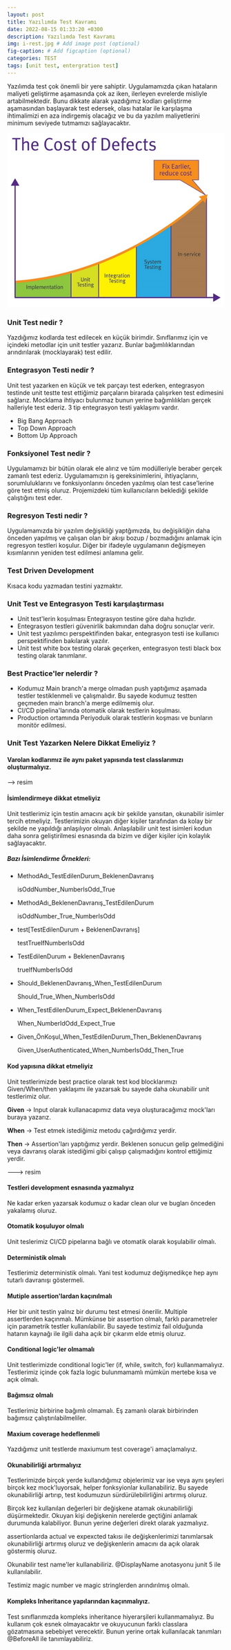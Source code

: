 ```yaml
---
layout: post
title: Yazılımda Test Kavramı
date: 2022-08-15 01:33:20 +0300
description: Yazılımda Test Kavramı
img: i-rest.jpg # Add image post (optional)
fig-caption: # Add figcaption (optional)
categories: TEST
tags: [unit test, entergration test]
---
```



Yazılımda test çok önemli bir yere sahiptir. Uygulamamızda çıkan hataların maliyeti geliştirme aşamasında çok az iken, ilerleyen evrelerde misliyle artabilmektedir. Bunu dikkate alarak yazdığımız kodları geliştirme aşamasından başlayarak test edersek, olası hatalar ile karşılaşma ihtimalimizi en aza indirgemiş olacağız ve bu da yazılım maliyetlerini minimum seviyede tutmamızı sağlayacaktır.


![img1](/images/test/unittest-cost.png)


### Unit Test nedir ?
Yazdığımız kodlarda test edilecek en küçük birimdir. Sınıflarımız için ve içindeki metodlar için unit testler yazarız. Bunlar bağımlılıklarından arındırılarak (mocklayarak) test edilir.


### Entegrasyon Testi nedir ?
Unit test yazarken en küçük ve tek parçayı test ederken, entegrasyon testinde unit testte test ettiğimiz parçaların birarada çalışırken test edimesini sağlarız. Mocklama ihtiyacı bulunmaz bunun yerine bağımlılıkları gerçek halleriyle test ederiz. 3 tip entegrasyon testi yaklaşımı vardır.

* Big Bang Approach
* Top Down Approach
* Bottom Up Approach


### Fonksiyonel Test nedir ?
Uygulamamızı bir bütün olarak ele alırız ve tüm modülleriyle beraber gerçek zamanlı test ederiz. Uygulamamızın iş gereksinimlerini, ihtiyaçlarını, sorumluluklarını ve fonksiyonlarını önceden yazılmış olan test case'lerine göre test etmiş oluruz. Projemizdeki tüm  kullanıcıların beklediği şekilde çalıştığını test eder.

### Regresyon Testi nedir ?
Uygulamamızda bir yazılım değişikliği yaptğımızda, bu değişikliğin daha önceden yapılmış ve çalışan olan bir akışı bozup / bozmadığını anlamak için regresyon testleri koşulur. Diğer bir ifadeyle uygulamanın değişmeyen kısımlarının yeniden test edilmesi anlamına gelir.


### Test Driven Development
Kısaca kodu yazmadan testini yazmaktır.


### Unit Test ve Entegrasyon Testi karşılaştırması

* Unit test'lerin koşulması Entegrasyon testine göre daha hızlıdır.
* Entegrasyon testleri güvenirlik bakımından daha doğru sonuçlar verir.
* Unit test yazılımcı perspektifinden bakar, entegrasyon testi ise kullanıcı perspektifinden bakılarak yazılır.
* Unit test white box testing olarak geçerken, entegrasyon testi black box testing olarak tanımlanır.

### Best Practice'ler nelerdir ?

* Kodumuz Main branch'a merge olmadan push yaptığımız aşamada testler testiklenmeli ve çalışmalıdır. Bu sayede kodumuz testten geçmeden main branch'a merge edilmemiş olur.
* CI/CD pipelina'larında otomatik olarak testlerin koşulması.
* Production ortamında Periyoduik olarak testlerin koşması ve bunların monitör edilmesi.



### Unit Test Yazarken Nelere Dikkat Emeliyiz ?


#### Varolan kodlarımız ile aynı paket yapısında test classlarımızı oluşturmalıyız.

--> resim

#### İsimlendirmeye dikkat etmeliyiz

Unit testlerimiz için testin amacını açık bir şekilde yansıtan, okunabilir isimler tercih etmeliyiz. Testlerimizin okuyan diğer kişiler tarafından da kolay bir şekilde ne yapıldığı anlaşılıyor olmalı. Anlaşılabilir unit test isimleri kodun daha sonra geliştirilmesi esnasında da bizim ve diğer kişiler için kolaylık sağlayacaktır.

##### Bazı İsimlendirme Örnekleri:

* MethodAdı_TestEdilenDurum_BeklenenDavranış
  
  isOddNumber_NumberIsOdd_True

* MethodAdı_BeklenenDavranış_TestEdilenDurum
  
  isOddNumber_True_NumberIsOdd

* test[TestEdilenDurum + BeklenenDavranış]
  
  testTrueIfNumberIsOdd
  
* TestEdilenDurum + BeklenenDavranış
  
  trueIfNumberIsOdd
  
* Should_BeklenenDavranış_When_TestEdilenDurum
  
  Should_True_When_NumberIsOdd
  
* When_TestEdilenDurum_Expect_BeklenenDavranış
  
  When_NumberIdOdd_Expect_True
  
* Given_ÖnKoşul_When_TestEdilenDurum_Then_BeklenenDavranış
  
  Given_UserAuthenticated_When_NumberIsOdd_Then_True



#### Kod yapısına dikkat etmeliyiz

Unit testlerimizde best practice olarak test kod blocklarımızı Given/When/then yaklaşımı ile yazarsak bu sayede daha okunabilir unit testlerimiz olur.

**Given** -> Input olarak kullanacapımız data veya oluşturacağımız mock'ları buraya yazarız.

**When** -> Test etmek istediğimiz metodu çağırdığımız yerdir.

**Then** -> Assertion'ları yaptığımız yerdir. Beklenen sonucun gelip gelmediğini veya davranış olarak istediğimi gibi çalışıp çalışmadığını kontrol ettiğimiz yerdir.


---> resim

#### Testleri development esnasında yazmalıyız
Ne kadar erken yazarsak kodumuz o kadar clean olur ve bugları önceden yakalamış oluruz. 

#### Otomatik koşuluyor olmalı
Unit teslerimiz CI/CD pipelarına bağlı ve otomatik olarak koşulabilir olmalı. 

#### Deterministik olmalı
Testlerimiz deterministik olmalı. Yani test kodumuz değişmedikçe hep aynı tutarlı davranışı göstermeli. 

#### Mutiple assertion'lardan kaçınılmalı
Her bir unit testin yalnız bir durumu test etmesi önerilir. Multiple assertlerden kaçınmalı. Mümkünse bir assertion olmalı, farklı parametreler için parametrik testler kullanılabilir. Bu sayede testimiz fail olduğunda hatanın kaynağı ile ilgili daha açık bir çıkarım elde etmiş oluruz.

#### Conditional logic'ler olmamalı
Unit testlerimizde conditional logic'ler (if, while, switch, for) kullanmamalıyız. Testlerimiz içinde çok fazla logic bulunmamamlı mümkün mertebe kısa ve açık olmalı.

#### Bağımsız olmalı
Testlerimiz birbirine bağımlı olmamalı. Eş zamanlı olarak birbirinden bağımsız çalıştırılabilmeliler.


#### Maxium coverage hedeflenmeli
Yazdığımız unit testlerde maxiumum test coverage'i amaçlamalıyız.


#### Okunabilirliği artırmalıyız
Testlerimizde birçok yerde kullandığımız objelerimiz var ise veya aynı şeyleri birçok kez mock'luyorsak, helper fonksyionlar kullanabiliriz. Bu sayede okunabilirliği artırıp, test kodumuzun sürdürülebilirliğini artırmış oluruz.

Birçok kez kullanılan değerleri bir değişkene atamak okunabilirliği düşürmektedir. Okuyan kişi değişkenin nerelerde geçtiğini anlamak durumunda kalabiliyor. Bunun yerine değerleri direkt olarak yazmalıyız. 

assertionlarda actual ve expexcted takısı ile değişkenlerimizi tanımlarsak okunabilirliği artırmış oluruz ve değişkenlerin amacını da açık olarak göstermiş oluruz. 

Okunabilir test name'ler kullanabiliriz. @DisplayName anotasyonu junit 5 ile kullanılabilir.

Testimiz magic number ve magic stringlerden arındırılmış olmalı.

#### Kompleks Inheritance yapılarından kaçınmalıyız.
Test sınıflarımızda kompleks inheritance hiyerarşileri kullanmamalıyız. Bu kullanım çok esnek olmayacaktır ve okuyucunun farklı classlara gözatmasına sebebiyet verecektir. Bunun yerine ortak kullanılacak tanımları @BeforeAll ile tanımlayabiliriz. 


